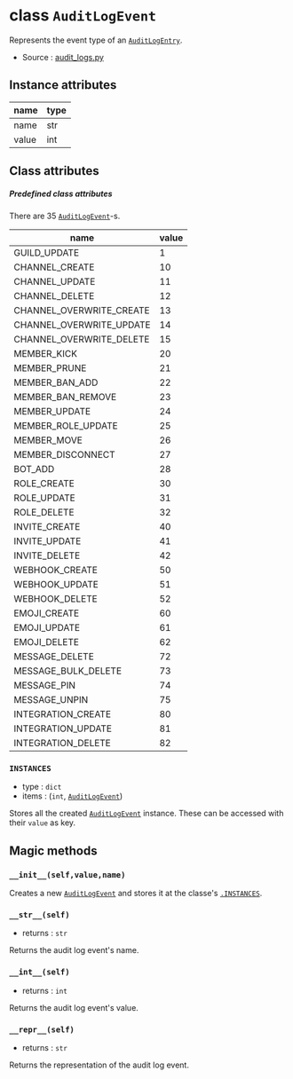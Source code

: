 # class `AuditLogEvent`

Represents the event type of an [`AuditLogEntry`](AuditLogEntry.md).

- Source : [audit_logs.py](https://github.com/HuyaneMatsu/hata/blob/master/hata/discord/audit_logs.py) 

## Instance attributes

| name      | type              |
|-----------|-------------------|
| name      | str               |
| value     | int               |

## Class attributes

##### Predefined class attributes

There are 35 [`AuditLogEvent`](AuditLogEvent.md)-s.

| name                      | value     |
|---------------------------|-----------|
| GUILD_UPDATE              |  1        |
| CHANNEL_CREATE            | 10        |
| CHANNEL_UPDATE            | 11        |
| CHANNEL_DELETE            | 12        |
| CHANNEL_OVERWRITE_CREATE  | 13        |
| CHANNEL_OVERWRITE_UPDATE  | 14        |
| CHANNEL_OVERWRITE_DELETE  | 15        |
| MEMBER_KICK               | 20        |
| MEMBER_PRUNE              | 21        |
| MEMBER_BAN_ADD            | 22        |
| MEMBER_BAN_REMOVE         | 23        |
| MEMBER_UPDATE             | 24        |
| MEMBER_ROLE_UPDATE        | 25        |
| MEMBER_MOVE               | 26        |
| MEMBER_DISCONNECT         | 27        |
| BOT_ADD                   | 28        |
| ROLE_CREATE               | 30        |
| ROLE_UPDATE               | 31        |
| ROLE_DELETE               | 32        |
| INVITE_CREATE             | 40        |
| INVITE_UPDATE             | 41        |
| INVITE_DELETE             | 42        |
| WEBHOOK_CREATE            | 50        |
| WEBHOOK_UPDATE            | 51        |
| WEBHOOK_DELETE            | 52        |
| EMOJI_CREATE              | 60        |
| EMOJI_UPDATE              | 61        |
| EMOJI_DELETE              | 62        |
| MESSAGE_DELETE            | 72        |
| MESSAGE_BULK_DELETE       | 73        |
| MESSAGE_PIN               | 74        |
| MESSAGE_UNPIN             | 75        |
| INTEGRATION_CREATE        | 80        |
| INTEGRATION_UPDATE        | 81        |
| INTEGRATION_DELETE        | 82        |

### `INSTANCES`

- type : `dict`
- items : (`int`, [`AuditLogEvent`](AuditLogEvent.md))

Stores all the created [`AuditLogEvent`](AuditLogEvent.md) instance.
These can be accessed with their `value` as key.

## Magic methods

### `__init__(self,value,name)`

Creates a new [`AuditLogEvent`](AuditLogEvent.md) and stores
it at the classe's [`.INSTANCES`](#instances).

### `__str__(self)`

- returns : `str`

Returns the audit log event's name.

### `__int__(self)`

- returns : `int`

Returns the audit log event's value.

### `__repr__(self)`

- returns : `str`

Returns the representation of the audit log event.
